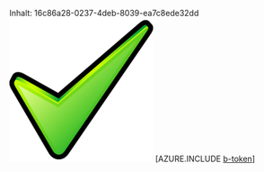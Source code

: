 Inhalt: 16c86a28-0237-4deb-8039-ea7c8ede32dd![Bild](c46a17fb-2911-4111-8538-7df9a585e84e.png)
[AZURE.INCLUDE [b-token](b294ddd9-18e7-44bc-aa56-4eb94fa1f5fa.md)]
